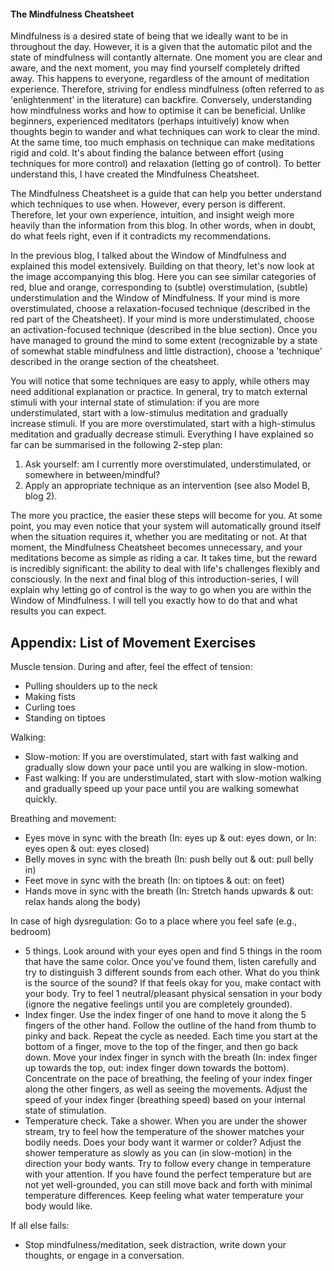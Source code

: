 #### The Mindfulness Cheatsheet

Mindfulness is a desired state of being that we ideally want to be in throughout the day. However, it is a given that the automatic pilot and the state of mindfulness will contantly alternate. One moment you are clear and aware, and the next moment, you may find yourself completely drifted away. This happens to everyone, regardless of the amount of meditation experience. Therefore, striving for endless mindfulness (often referred to as 'enlightenment' in the literature) can backfire. Conversely, understanding how mindfulness works and how to optimise it can be beneficial. Unlike beginners, experienced meditators (perhaps intuitively) know when thoughts begin to wander and what techniques can work to clear the mind. At the same time, too much emphasis on technique can make meditations rigid and cold. It's about finding the balance between effort (using techniques for more control) and relaxation (letting go of control). To better understand this, I have created the Mindfulness Cheatsheet.

The Mindfulness Cheatsheet is a guide that can help you better understand which techniques to use when. However, every person is different. Therefore, let your own experience, intuition, and insight weigh more heavily than the information from this blog. In other words, when in doubt, do what feels right, even if it contradicts my recommendations.

In the previous blog, I talked about the Window of Mindfulness and explained this model extensively. Building on that theory, let's now look at the image accompanying this blog. Here you can see similar categories of red, blue and orange, corresponding to (subtle) overstimulation, (subtle) understimulation and the Window of Mindfulness. If your mind is more overstimulated, choose a relaxation-focused technique (described in the red part of the Cheatsheet). If your mind is more understimulated, choose an activation-focused technique (described in the blue section). Once you have managed to ground the mind to some extent (recognizable by a state of somewhat stable mindfulness and little distraction), choose a 'technique' described in the orange section of the cheatsheet. 

You will notice that some techniques are easy to apply, while others may need additional explanation or practice. In general, try to match external stimuli with your internal state of stimulation: if you are more understimulated, start with a low-stimulus meditation and gradually increase stimuli. If you are more overstimulated, start with a high-stimulus meditation and gradually decrease stimuli.
Everything I have explained so far can be summarised in the following 2-step plan:
1. Ask yourself: am I currently more overstimulated, understimulated, or somewhere in between/mindful?
2. Apply an appropriate technique as an intervention (see also Model B, blog 2).

The more you practice, the easier these steps will become for you. At some point, you may even notice that your system will automatically ground itself when the situation requires it, whether you are meditating or not. At that moment, the Mindfulness Cheatsheet becomes unnecessary, and your meditations become as simple as riding a car. It takes time, but the reward is incredibly significant: the ability to deal with life's challenges flexibly and consciously.
In the next and final blog of this introduction-series, I will explain why letting go of control is the way to go when you are within the Window of Mindfulness. I will tell you exactly how to do that and what results you can expect.


## Appendix: List of Movement Exercises ##
Muscle tension. During and after, feel the effect of tension: 
- Pulling shoulders up to the neck
- Making fists
- Curling toes
- Standing on tiptoes


Walking:
- Slow-motion: If you are overstimulated, start with fast walking and gradually slow down your pace until you are walking in slow-motion.
- Fast walking: If you are understimulated, start with slow-motion walking and gradually speed up your pace until you are walking somewhat quickly.


Breathing and movement:
- Eyes move in sync with the breath (In: eyes up & out: eyes down, or In: eyes open & out: eyes closed)
- Belly moves in sync with the breath (In: push belly out & out: pull belly in)
- Feet move in sync with the breath (In: on tiptoes & out: on feet)
- Hands move in sync with the breath (In: Stretch hands upwards & out: relax hands along the body)

In case of high dysregulation: Go to a place where you feel safe (e.g., bedroom)
- 5 things. Look around with your eyes open and find 5 things in the room that have the same color. Once you've found them, listen carefully and try to distinguish 3 different sounds from each other. What do you think is the source of the sound? If that feels okay for you, make contact with your body. Try to feel 1 neutral/pleasant physical sensation in your body (ignore the negative feelings until you are completely grounded).
- Index finger. Use the index finger of one hand to move it along the 5 fingers of the other hand. Follow the outline of the hand from thumb to pinky and back. Repeat the cycle as needed. Each time you start at the bottom of a finger, move to the top of the finger, and then go back down. Move your index finger in synch with the breath (In: index finger up towards the top, out: index finger down towards the bottom). Concentrate on the pace of breathing, the feeling of your index finger along the other fingers, as well as seeing the movements. Adjust the speed of your index finger (breathing speed) based on your internal state of stimulation.
- Temperature check. Take a shower. When you are under the shower stream, try to feel how the temperature of the shower matches your bodily needs. Does your body want it warmer or colder? Adjust the shower temperature as slowly as you can (in slow-motion) in the direction your body wants. Try to follow every change in temperature with your attention. If you have found the perfect temperature but are not yet well-grounded, you can still move back and forth with minimal temperature differences. Keep feeling what water temperature your body would like.

If all else fails:
- Stop mindfulness/meditation, seek distraction, write down your thoughts, or engage in a conversation.

